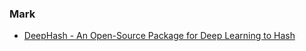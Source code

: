 ### Mark
- [DeepHash - An Open-Source Package for Deep Learning to Hash](https://github.com/thulab/DeepHash)
